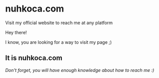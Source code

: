 # nuhkoca.com
Visit my official website to reach me at any platform

Hey there!

I know, you are looking for a way to visit my page ;)

## It is nuhkoca.com

*Don't forget, you will have enough knowledge about how to reach me :)*
